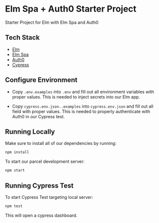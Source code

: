 # Elm Spa + Auth0 Starter Project

Starter Project for Elm with Elm Spa and Auth0

## Tech Stack

- [Elm](https://elm-lang.org)
- [Elm Spa](https://elm-spa.dev)
- [Auth0](https://auth0.com)
- [Cypress](https://cypress.io)

## Configure Environment

- Copy `.env.examples` into `.env` and fill out all environment variables with proper values. This is needed to inject secrets into our Elm app.

- Copy `cypress.env.json..examples` into `cypress.env.json` and fill out all field with proper values. This is needed to properly authenticate with Auth0 in our Cypress test.

## Running Locally

Make sure to install all of our dependencies by running:

```bash
npm install
```

To start our parcel development server:

```bash
npm start
```

## Running Cypress Test

To start Cypress Test targeting local server:

```bash
npm test
```

This will open a cypress dashboard.
